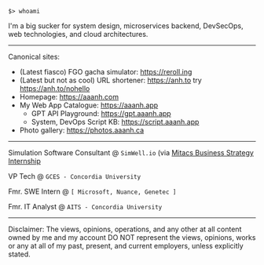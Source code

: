 `
$> whoami
`

I'm a big sucker for system design, microservices backend, DevSecOps, web technologies, and cloud architectures.

<hr/>

Canonical sites:

- (Latest fiasco) FGO gacha simulator: <https://reroll.ing>
- (Latest but not as cool) URL shortener: <https://anh.to> try <https://anh.to/nohello>
- Homepage: <https://aaanh.com>
- My Web App Catalogue: <https://aaanh.app>
  - GPT API Playground: <https://gpt.aaanh.app>
  - System, DevOps Script KB: <https://script.aaanh.app>
- Photo gallery: <https://photos.aaanh.ca>

<hr/>

Simulation Software Consultant @ `SimWell.io` (via [Mitacs Business Strategy Internship](https://www.mitacs.ca/our-programs/business-strategy-internship/)

VP Tech @ `GCES - Concordia University`

Fmr. SWE Intern @ `[ Microsoft, Nuance, Genetec ]`

Fmr. IT Analyst @ `AITS - Concordia University`

<hr />

Disclaimer: The views, opinions, operations, and any other at all content owned by me and my account DO NOT represent the views, opinions, works or any at all of my past, present, and current employers, unless explicitly stated.

<!-- ![](https://komarev.com/ghpvc/?username=aaanh) -->
